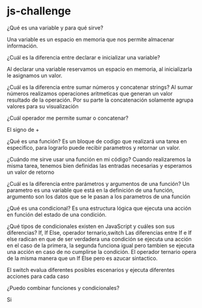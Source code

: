 # js-challenge

¿Qué es una variable y para qué sirve?

Una variable es un espacio en memoria que nos permite almacenar información.

¿Cuál es la diferencia entre declarar e inicializar una variable?

Al declarar una variable reservamos un espacio en memoria, al inicializarla le asignamos un valor.

¿Cuál es la diferencia entre sumar números y concatenar strings?
Al sumar números realizamos operaciones aritmeticas que generan un valor resultado de la operación. Por su parte la concatenación solamente agrupa valores para su visualización

¿Cuál operador me permite sumar o concatenar?

El signo de +

¿Qué es una función?
Es un bloque de codigo que realizará una tarea en especifico, para lograrlo puede recibir parametros y retornar un valor.

¿Cuándo me sirve usar una función en mi código?
Cuando realizaremos la misma tarea, tenemos bien definidas las entradas necesarias y esperamos un valor de retorno

¿Cuál es la diferencia entre parámetros y argumentos de una función?
Un parametro es una variable que está en la definición de una función, argumento son los datos que se le pasan a los parametros de una función

¿Qué es una condicional?
Es una estructura lógica que ejecuta una acción en función del estado de una condición.

¿Qué tipos de condicionales existen en JavaScript y cuáles son sus diferencias?
If, If Else, operador ternario,switch
Las diferencias entre If e If else radican en que de ser verdadera una condición se ejecuta una acción en el caso de la primera, la segunda funciona igual pero tambien se ejecuta una acción en caso de no cumplirse la condición. El operador ternario opera de la misma manera que un If Else pero es azucar sintactico.

El switch evalua diferentes posibles escenarios y ejecuta diferentes acciones para cada caso

¿Puedo combinar funciones y condicionales?

Si